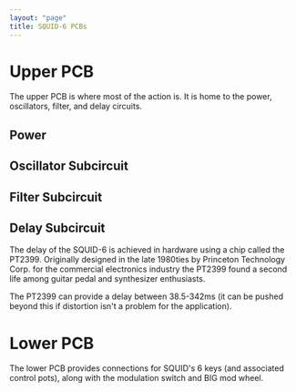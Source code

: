 ```yaml
---
layout: "page"
title: SQUID-6 PCBs
---
```


# Upper PCB

The upper PCB is where most of the action is. It is home to the power, oscillators, filter, and delay circuits.

## Power 

## Oscillator Subcircuit 

## Filter Subcircuit 

## Delay Subcircuit 

The delay of the SQUID-6 is achieved in hardware using a chip called the PT2399. Originally designed in the late 1980ties by Princeton Technology Corp. for the commercial electronics industry the PT2399 found a second life among guitar pedal and synthesizer enthusiasts.

The PT2399 can provide a delay between 38.5-342ms (it can be pushed beyond this if distortion isn't a problem for the application). 


# Lower PCB

The lower PCB provides connections for SQUID's 6 keys (and associated control pots), along with the modulation switch and BIG mod wheel.
